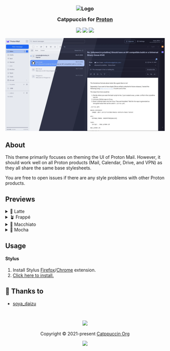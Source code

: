 <h3 align="center">
	<img src="https://raw.githubusercontent.com/catppuccin/catppuccin/main/assets/logos/exports/1544x1544_circle.png" width="100" alt="Logo"/><br/>
	<img src="https://raw.githubusercontent.com/catppuccin/catppuccin/main/assets/misc/transparent.png" height="30" width="0px"/>
	Catppuccin for <a href="https://proton.me">Proton</a>
	<img src="https://raw.githubusercontent.com/catppuccin/catppuccin/main/assets/misc/transparent.png" height="30" width="0px"/>
</h3>

<p align="center">
	<a href="https://github.com/catppuccin/template/proton"><img src="https://img.shields.io/github/stars/catppuccin/proton?colorA=363a4f&colorB=b7bdf8&style=for-the-badge"></a>
	<a href="https://github.com/catppuccin/template/proton"><img src="https://img.shields.io/github/issues/catppuccin/proton?colorA=363a4f&colorB=f5a97f&style=for-the-badge"></a>
	<a href="https://github.com/catppuccin/proton/contributors"><img src="https://img.shields.io/github/contributors/catppuccin/proton?colorA=363a4f&colorB=a6da95&style=for-the-badge"></a>
</p>

<p align="center">
	<img src="https://raw.githubusercontent.com/catppuccin/proton/main/assets/catppuccin.webp"/>
</p>

## About

This theme primarily focuses on theming the UI of Proton Mail. However, it should work well on all Proton products (Mail, Calendar, Drive, and VPN) as they all share the same base stylesheets.

You are free to open issues if there are any style problems with other Proton products.

## Previews

<details>
<summary>🌻 Latte</summary>
<img src="https://raw.githubusercontent.com/catppuccin/proton/main/assets/latte.webp"/>
</details>
<details>
<summary>🪴 Frappé</summary>
<img src="https://raw.githubusercontent.com/catppuccin/proton/main/assets/frappe.webp"/>
</details>
<details>
<summary>🌺 Macchiato</summary>
<img src="https://raw.githubusercontent.com/catppuccin/proton/main/assets/macchiato.webp"/>
</details>
<details>
<summary>🌿 Mocha</summary>
<img src="https://raw.githubusercontent.com/catppuccin/proton/main/assets/mocha.webp"/>
</details>

## Usage

#### Stylus
1. Install Stylus [Firefox](https://addons.mozilla.org/en-GB/firefox/addon/styl-us/)/[Chrome](https://chrome.google.com/webstore/detail/stylus/clngdbkpkpeebahjckkjfobafhncgmne) extension.
2. [Click here to install.](https://github.com/catppuccin/proton/raw/main/catppuccin.user.css)

## 💝 Thanks to

- [soya_daizu](https://github.com/soya-daizu)

&nbsp;

<p align="center">
	<img src="https://raw.githubusercontent.com/catppuccin/catppuccin/main/assets/footers/gray0_ctp_on_line.svg?sanitize=true" />
</p>

<p align="center">
	Copyright &copy; 2021-present <a href="https://github.com/catppuccin" target="_blank">Catppuccin Org</a>
</p>

<p align="center">
	<a href="https://github.com/catppuccin/catppuccin/blob/main/LICENSE"><img src="https://img.shields.io/static/v1.svg?style=for-the-badge&label=License&message=MIT&logoColor=d9e0ee&colorA=363a4f&colorB=b7bdf8"/></a>
</p>
